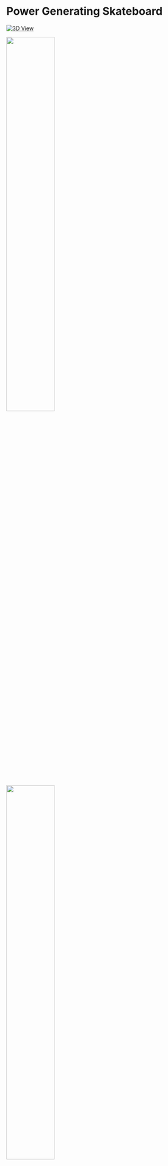 # Power Generating Skateboard

<a href="https://moezdurrani.github.io/3DModelsWebsite/" target="_blank"><img src="https://img.shields.io/badge/3D-View-blue?style=for-the-badge&logo=github" alt="3D View"></a>

<p float="left">
  <img src="https://user-images.githubusercontent.com/103555283/199858161-784beb51-b7e5-480a-add2-358da3711aae.gif" width="50%" />
  <img src="https://user-images.githubusercontent.com/103555283/199858495-45606cb5-060e-4d4c-8090-927dd7cd8dbd.png" width="50%"/>
</p>

<p>
In a joint effort with three fellow students, we designed a 3D model of a skateboard that captures the energy from movement and turns it into electricity. This electricity is stored in a battery within the skateboard. Later, it can be used to give the skateboard an extra boost or even power other electronic devices. It was an exciting project that combined practical design with a bit of eco-friendly ingenuity, aiming to add a new, energy-conscious dimension to skateboarding.
</p>
